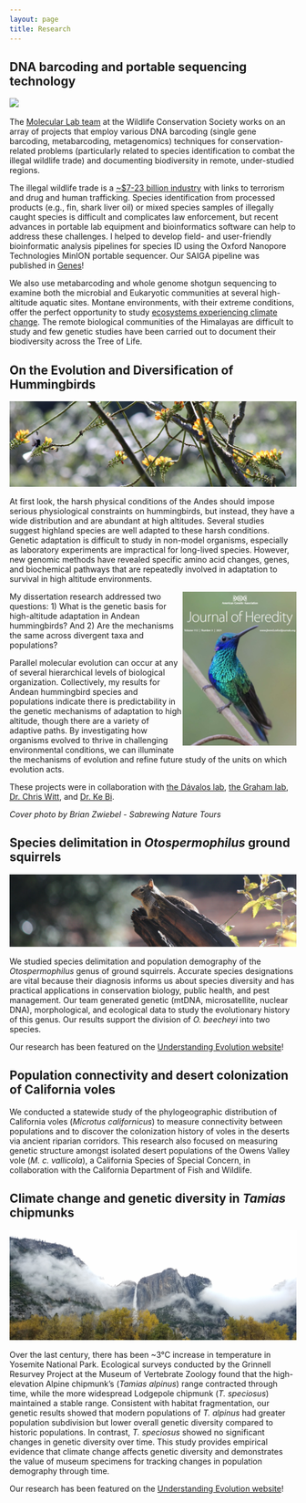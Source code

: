 ```yaml
---
layout: page
title: Research
---
```


## DNA barcoding and portable sequencing technology

![](/assets/img/bz.jpg)

The [Molecular Lab team](https://oneworldonehealth.wcs.org/Initiatives/WCS-Molecular-Program.aspx) at the Wildlife Conservation Society works on an array of projects that employ various DNA barcoding (single gene barcoding, metabarcoding, metagenomics) techniques for conservation-related problems (particularly related to species identification to combat the illegal wildlife trade) and documenting biodiversity in remote, under-studied regions.

The illegal wildlife trade is a [~$7-23 billion industry](https://www.awf.org/news/world-wildlife-day-highlights-severity-wildlife-crime) with links to terrorism and drug and human trafficking. Species identification from processed products (e.g., fin, shark liver oil) or mixed species samples of illegally caught species is difficult and complicates law enforcement, but recent advances in portable lab equipment and bioinformatics software can help to address these challenges. I helped to develop field- and user-friendly bioinformatic analysis pipelines for species ID using the Oxford Nanopore Technologies MinION portable sequencer. Our SAIGA pipeline was published in [Genes](https://www.mdpi.com/2073-4425/11/4/445/htm)!

We also use metabarcoding and whole genome shotgun sequencing to examine both the microbial and Eukaryotic communities at several high-altitude aquatic sites. Montane environments, with their extreme conditions, offer the perfect opportunity to study [ecosystems experiencing climate change](https://newsroom.wcs.org/News-Releases/articleType/ArticleView/articleId/12472/Wildlife-Conservation-Society-Molecular-Biologist-Tracie-Seimon-Participates-in-Trailblazing-National-Geographic-and-Rolex-Expedition-to-Mt-Everest.aspx). The remote biological communities of the Himalayas are difficult to study and few genetic studies have been carried out to document their biodiversity across the Tree of Life.


## On the Evolution and Diversification of Hummingbirds

![](/assets/img/jacobin.jpg)

At first look, the harsh physical conditions of the Andes should impose serious physiological constraints on hummingbirds, but instead, they have a wide distribution and are abundant at high altitudes. Several studies suggest highland species are well adapted to these harsh conditions. Genetic adaptation is difficult to study in non-model organisms, especially as laboratory experiments are impractical for long-lived species. However, new genomic methods have revealed specific amino acid changes, genes, and biochemical pathways that are repeatedly involved in adaptation to survival in high altitude environments.

<img align="left" height="270" width="200" src="/assets/img/jhered_cover.png" style="float: right;">

My dissertation research addressed two questions: 1) What is the genetic basis for high-altitude adaptation in Andean hummingbirds? And 2) Are the mechanisms the same across divergent taxa and populations?

Parallel molecular evolution can occur at any of several hierarchical levels of biological organization. Collectively, my results for Andean hummingbird species and populations indicate there is predictability in the genetic mechanisms of adaptation to high altitude, though there are a variety of adaptive paths. By investigating how organisms evolved to thrive in challenging environmental conditions, we can illuminate the mechanisms of evolution and refine future study of the units on which evolution acts.

These projects were in collaboration with [the Dávalos lab](https://lmdavalos.github.io/), [the Graham lab](https://www.wsl.ch/en/employees/graham.html), [Dr. Chris Witt](https://www.unmornithology.org/home), and [Dr. Ke Bi](https://www.linkedin.com/in/ke-bi-6b513376/).

*Cover photo by Brian Zwiebel - Sabrewing Nature Tours*

## Species delimitation in *Otospermophilus* ground squirrels

![](/assets/img/beecheyi.jpg)

We studied species delimitation and population demography of the *Otospermophilus* genus of ground squirrels. Accurate species designations are vital because their diagnosis informs us about species diversity and has practical applications in conservation biology, public health, and pest management. Our team generated genetic (mtDNA, microsatellite, nuclear DNA), morphological, and ecological data to study the evolutionary history of this genus. Our  results support the division of *O. beecheyi* into two species.

Our research has been featured on the [Understanding Evolution website](https://evolution.berkeley.edu/evolibrary/news/120201_tinychameleons)! 

## Population connectivity and desert colonization of California voles

We conducted a statewide study of the phylogeographic distribution of California voles (*Microtus californicus*) to measure connectivity between populations and to discover the colonization history of voles in the deserts via ancient riparian corridors. This research also focused on measuring genetic structure amongst isolated desert populations of the Owens Valley vole (*M. c. vallicola*), a California Species of Special Concern, in collaboration with the California Department of Fish and Wildlife.

## Climate change and genetic diversity in *Tamias* chipmunks

![](/assets/img/yosemite.jpg)

Over the last century, there has been ~3°C increase in temperature in Yosemite National Park. Ecological surveys conducted by the Grinnell Resurvey Project at the Museum of Vertebrate Zoology found that the high-elevation Alpine chipmunk’s (*Tamias alpinus*) range contracted through time, while the more widespread Lodgepole chipmunk (*T. speciosus*) maintained a stable range. Consistent with habitat fragmentation, our genetic results showed that modern populations of *T. alpinus* had greater population subdivision but lower overall genetic diversity compared to historic populations. In contrast, *T. speciosus* showed no significant changes in genetic diversity over time. This study provides empirical evidence that climate change affects genetic diversity and demonstrates the value of museum specimens for tracking changes in population demography through time.

Our research has been featured on the [Understanding Evolution website](https://evolution.berkeley.edu/evolibrary/news/120301_chipmunks)!



